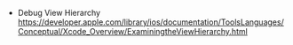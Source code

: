 - Debug View Hierarchy https://developer.apple.com/library/ios/documentation/ToolsLanguages/Conceptual/Xcode_Overview/ExaminingtheViewHierarchy.html
